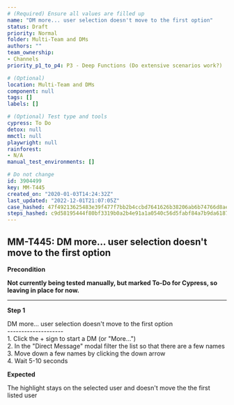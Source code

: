```yaml
---
# (Required) Ensure all values are filled up
name: "DM more... user selection doesn't move to the first option"
status: Draft
priority: Normal
folder: Multi-Team and DMs
authors: ""
team_ownership: 
- Channels
priority_p1_to_p4: P3 - Deep Functions (Do extensive scenarios work?)

# (Optional)
location: Multi-Team and DMs
component: null
tags: []
labels: []

# (Optional) Test type and tools
cypress: To Do
detox: null
mmctl: null
playwright: null
rainforest: 
- N/A
manual_test_environments: []

# Do not change
id: 3904499
key: MM-T445
created_on: "2020-01-03T14:24:32Z"
last_updated: "2022-12-01T21:07:05Z"
case_hashed: 47f49213625483e39f477f7bb2b4ccbd7641626b38206ab6b74766d8ae5150c9d0505187d2e5409e6cd2227f5979052e
steps_hashed: c9d58195444f80bf3319b0a2b4e91a1a0540c56d5fabf84a7b9da61870fb50515dfcad7172da3d0e948ddb25a6d4b71f
---
```


<!-- (Auto-generated) Based on frontmatter's "key" and "name" -->

## MM-T445: DM more... user selection doesn't move to the first option

**Precondition**

**Not currently being tested manually, but marked To-Do for Cypress, so leaving in place for now.**

---

**Step 1**

DM more... user selection doesn't move to the first option\
\--------------------\
1\. Click the + sign to start a DM (or "More...")\
2\. In the "Direct Message" modal filter the list so that there are a few names\
3\. Move down a few names by clicking the down arrow\
4\. Wait 5-10 seconds

**Expected**

The highlight stays on the selected user and doesn't move the the first listed user
